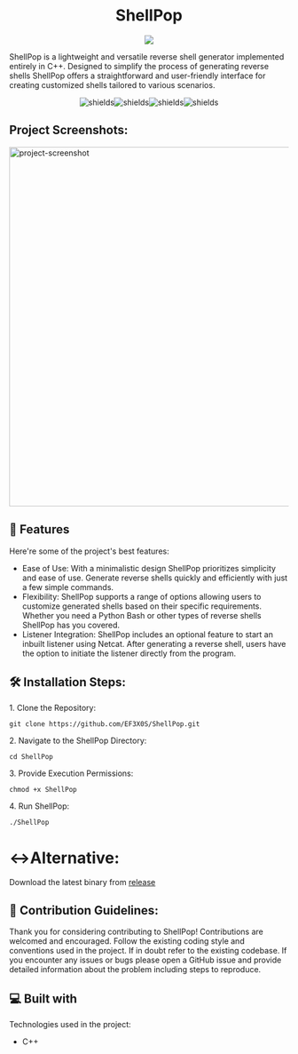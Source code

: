 <h1 align="center" id="title">ShellPop</h1>

<p align="center"><img src="https://i.imgur.com/z6MPqGL.png"></p>

<p id="description">ShellPop is a lightweight and versatile reverse shell generator implemented entirely in C++. Designed to simplify the process of generating reverse shells ShellPop offers a straightforward and user-friendly interface for creating customized shells tailored to various scenarios.</p>

<p align="center"><img src="https://img.shields.io/badge/C%2B%2B-red" alt="shields"><img src="https://img.shields.io/badge/v1.0.0-blue" alt="shields"><img src="https://img.shields.io/badge/Maintained%3F-yes-blue" alt="shields"><img src="https://img.shields.io/badge/Developed%20On-Manjaro-Red" alt="shields"></p>

<h2>Project Screenshots:</h2>

<img src="https://imgur.com/0FFy1l5.png" alt="project-screenshot" width="1352" height="647/">


 
<h2>🧐 Features</h2>

Here're some of the project's best features:

*   Ease of Use: With a minimalistic design ShellPop prioritizes simplicity and ease of use. Generate reverse shells quickly and efficiently with just a few simple commands.
*   Flexibility: ShellPop supports a range of options allowing users to customize generated shells based on their specific requirements. Whether you need a Python Bash or other types of reverse shells ShellPop has you covered.
*   Listener Integration: ShellPop includes an optional feature to start an inbuilt listener using Netcat. After generating a reverse shell, users have the option to initiate the listener directly from the program.
   

<h2>🛠️ Installation Steps:</h2>

<p>1. Clone the Repository:</p>

```
git clone https://github.com/EF3X0S/ShellPop.git
```

<p>2. Navigate to the ShellPop Directory:</p>

```
cd ShellPop
```

<p>3. Provide Execution Permissions:</p>

```
chmod +x ShellPop
```

<p>4. Run ShellPop:</p>

```
./ShellPop
```
<h1>↔️Alternative:</h1> 
<p>Download the latest binary from <a href="https://github.com/EF3X0S/ShellPop/releases/tag/v1.0.0">release</a></p>

<h2>🍰 Contribution Guidelines:</h2>

Thank you for considering contributing to ShellPop! Contributions are welcomed and encouraged. Follow the existing coding style and conventions used in the project. If in doubt refer to the existing codebase. If you encounter any issues or bugs please open a GitHub issue and provide detailed information about the problem including steps to reproduce.

  
  
<h2>💻 Built with</h2>

Technologies used in the project:

*   C++


